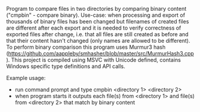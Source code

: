 Program to compare files in two directories by comparing binary content ("cmpbin" - compare binary). Use-case: when processing and export of thousands of binary files has been changed but filenames of created files are different after each export and it is needed to verify correctness of exported files after change, i.e. that all files are still created as before and that their content hasn't changed (only names are allowed to be different). To perform binary comparison this program uses Murmur3 hash (https://github.com/aappleby/smhasher/blob/master/src/MurmurHash3.cpp). This project is compiled using MSVC with Unicode defined, contains Windows specific type definitions and API calls.
      
Example usage:    
     
- run command prompt and type cmpbin <directory 1> <directory 2>
- when program starts it outputs each file(s) from <directory 1> and file(s) from <directory 2> that match by binary content
